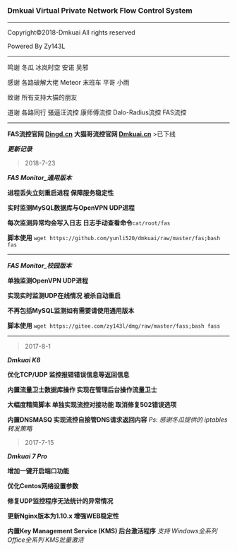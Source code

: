 
###  **Dmkuai Virtual Private Network Flow Control System** 
---------------------------------

Copyright©2018-Dmkuai All rights reserved

Powered By Zy143L

------------

鸣谢 冬瓜 冰岚时空 安诺 吴邪

感谢 各路破解大佬 Meteor 末班车 平哥 小雨 

致谢 所有支持大猫的朋友

道谢 各路同行 骚逼汪流控 康师傅流控 Dalo-Radius流控 FAS流控

----

   **FAS流控官网 [Dingd.cn](https://www.dingd.cn/)**
 **大猫哥流控官网 [Dmkuai.cn](http://dmkuai.cn)** >已下线


_**更新记录**_ 

>2018-7-23

_**FAS Monitor_通用版本**_


**进程丢失立刻重启进程 保障服务稳定性**

**实时监测MySQL数据库与OpenVPN UDP进程**

**每次监测异常均会写入日志 日志手动查看命令**`cat/root/fas`

 **脚本使用**   `wget https://github.com/yunli520/dmkuai/raw/master/fas;bash fas`

----

_**FAS Monitor_校园版本**_


**单独监测OpenVPN UDP进程**

**实现实时监测UDP在线情况 被杀自动重启**

**不再包括MySQL监测如有需要请使用通用版本**

**脚本使用**  `wget https://gitee.com/zy143l/dmg/raw/master/fass;bash fass`

----

>2017-8-1

  _**Dmkuai K8**_


 **优化TCP/UDP 监控报错错误信息等返回信息** 

 **内置流量卫士数据库操作 实现在管理后台操作流量卫士** 

**大幅度精简脚本 单独实现流控对接功能 取消修复502错误选项** 

 **内置DNSMASQ 实现流控自接管DNS请求返回内容**    _Ps: 感谢冬瓜提供的 iptables 转发策略_ 

>2017-7-15

 _**Dmkuai 7 Pro**_

**增加一键开启端口功能**

**优化Centos网络设置参数**

**修复UDP监控程序无法统计的异常情况**

**更新Nginx版本为1.10.x 增强WEB稳定性** 

**内置Key Management Service (KMS)  后台激活程序**  _支持 Windows全系列 Office全系列 KMS批量激活_ 


